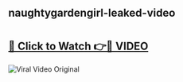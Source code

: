 ## naughtygardengirl-leaked-video 

# <h2><a href="http://freeplayer.one?title=naughtygardengirl-leaked-video&ref=21J">🔗 Click to Watch 👉🔴 VIDEO</a></h2>

<a href="http://freeplayer.one?title=naughtygardengirl-leaked-video&ref=21J" rel="nofollow" data-target="animated-image.originalLink"><img src="https://i.ibb.co.com/xMMVF88/686577567.gif" alt="Viral Video Original" style="max-width: 100%; display: inline-block;" data-target="animated-image.originalImage"></a>

